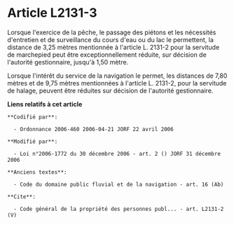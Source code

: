 # Article L2131-3

Lorsque l'exercice de la pêche, le passage des piétons et les nécessités d'entretien et de surveillance du cours d'eau ou du
lac le permettent, la distance de 3,25 mètres mentionnée à l'article L. 2131-2 pour la servitude de marchepied peut être
exceptionnellement réduite, sur décision de l'autorité gestionnaire, jusqu'à 1,50 mètre. 

Lorsque l'intérêt du service de la navigation le permet, les distances de 7,80 mètres et de 9,75 mètres mentionnées à
l'article L. 2131-2, pour la servitude de halage, peuvent être réduites sur décision de l'autorité gestionnaire.

**Liens relatifs à cet article**

	**Codifié par**:

	  - Ordonnance 2006-460 2006-04-21 JORF 22 avril 2006

	**Modifié par**:

	  - Loi n°2006-1772 du 30 décembre 2006 - art. 2 () JORF 31 décembre 2006

	**Anciens textes**:

	  - Code du domaine public fluvial et de la navigation - art. 16 (Ab)

	**Cite**:

	  - Code général de la propriété des personnes publ... - art. L2131-2 (V)
